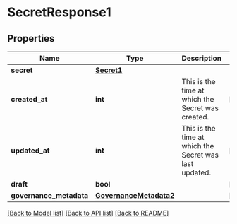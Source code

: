 # SecretResponse1

## Properties
Name | Type | Description | Notes
------------ | ------------- | ------------- | -------------
**secret** | [**Secret1**](Secret1.md) |  | 
**created_at** | **int** | This is the time at which the Secret was created. | [optional] 
**updated_at** | **int** | This is the time at which the Secret was last updated. | [optional] 
**draft** | **bool** |  | [optional] 
**governance_metadata** | [**GovernanceMetadata2**](GovernanceMetadata2.md) |  | [optional] 

[[Back to Model list]](../README.md#documentation-for-models) [[Back to API list]](../README.md#documentation-for-api-endpoints) [[Back to README]](../README.md)

